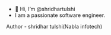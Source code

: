 
- 👋 Hi, I’m @shridhartulshi
- I am a passionate software engineer.

<!---
shridhartulshi/shridhartulshi is a ✨ special ✨ repository because its `README.md` (this file) appears on your GitHub profile.
You can click the Preview link to take a look at your changes.cd
--->
Author - shridhar tulshi(Nabla infotech)
